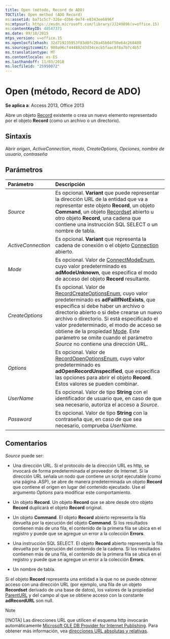 ```yaml
---
title: Open (método, Record de ADO)
TOCTitle: Open method (ADO Record)
ms:assetid: ba71c5c7-326e-d3b6-0e74-e8343ee6896f
ms:mtpsurl: https://msdn.microsoft.com/library/JJ249896(v=office.15)
ms:contentKeyID: 48547371
ms.date: 09/18/2015
mtps_version: v=office.15
ms.openlocfilehash: 32d719235953f83d0fc28a45b04f50e64c268480
ms.sourcegitcommit: 980a96cf444882d3d34cecb5faac8f8a7b7c4b57
ms.translationtype: MT
ms.contentlocale: es-ES
ms.lasthandoff: 11/03/2018
ms.locfileid: "25950072"
---
```

# <a name="open-method-ado-record"></a>Open (método, Record de ADO)

**Se aplica a**: Access 2013, Office 2013

Abre un objeto [Record](record-object-ado.md) existente o crea un nuevo elemento representado por el objeto **Record** (como un archivo o un directorio).

## <a name="syntax"></a>Sintaxis

Abrir *origen*, *ActiveConnection*, *modo*, *CreateOptions*, *Opciones*, *nombre de usuario*, *contraseña*

## <a name="parameters"></a>Parámetros

|Parámetro|Descripción|
|:--------|:----------|
|*Source* |Es opcional. **Variant** que puede representar la dirección URL de la entidad que va a representar este objeto **Record**, un objeto **Command**, un objeto [Recordset](recordset-object-ado.md) abierto u otro objeto **Record**, una cadena que contiene una instrucción SQL SELECT o un nombre de tabla.|
|*ActiveConnection* | Es opcional. **Variant** que representa la cadena de conexión o el objeto [Connection](connection-object-ado.md) abierto.|
|*Mode* |Es opcional. Valor de [ConnectModeEnum](connectmodeenum.md), cuyo valor predeterminado es **adModeUnknown**, que especifica el modo de acceso del objeto **Record** resultante.|
|*CreateOptions* |Es opcional. Valor de [RecordCreateOptionsEnum](recordcreateoptionsenum.md), cuyo valor predeterminado es **adFailIfNotExists**, que especifica si debe haber un archivo o directorio abierto o si debe crearse un nuevo archivo o directorio. Si está especificado el valor predeterminado, el modo de acceso se obtiene de la propiedad [Mode](mode-property-ado.md). Este parámetro se omite cuando el parámetro *Source* no contiene una dirección URL.|
|*Options* |Es opcional. Valor de [RecordOpenOptionsEnum](recordopenoptionsenum.md), cuyo valor predeterminado es **adOpenRecordUnspecified**, que especifica las opciones para abrir el objeto **Record**. Estos valores se pueden combinar.|
|*UserName* |Es opcional. Valor de tipo **String** con el identificador de usuario que, en caso de que sea necesario, autoriza el acceso a *Source*.|
|*Password* |Es opcional. Valor de tipo **String** con la contraseña que, en caso de que sea necesario, comprueba *UserName*.|

## <a name="remarks"></a>Comentarios

*Source* puede ser:

- Una dirección URL. Si el protocolo de la dirección URL es http, se invocará de forma predeterminada el proveedor de Internet. Si la dirección URL señala un nodo que contiene un script ejecutable (como una página .ASP), se abre de manera predeterminada un objeto **Record** que contiene el origen en lugar del contenido ejecutado. Use el argumento *Options* para modificar este comportamiento.

- Un objeto **Record**. Un objeto **Record** que se abre desde otro objeto **Record** duplicará el objeto **Record** original.

- Un objeto **Command**. El objeto **Record** abierto representa la fila devuelta por la ejecución del objeto **Command**. Si los resultados contienen más de una fila, el contenido de la primera fila se ubica en el registro y puede que se agregue un error a la colección **Errors**.

- Una instrucción SQL SELECT. El objeto **Record** abierto representa la fila devuelta por la ejecución del contenido de la cadena. Si los resultados contienen más de una fila, el contenido de la primera fila se ubica en el registro y puede que se agregue un error a la colección **Errors**.

- Un nombre de tabla.

Si el objeto **Record** representa una entidad a la que no se puede obtener acceso con una dirección URL (por ejemplo, una fila de un objeto **Recordset** derivado de una base de datos), los valores de la propiedad [ParentURL](parenturl-property-ado.md) y del campo al que se obtiene acceso con la constante **adRecordURL** son null.

> [!NOTE]
> [!NOTA] Las direcciones URL que utilicen el esquema http invocarán automáticamente [Microsoft OLE DB Provider for Internet Publishing](microsoft-ole-db-provider-for-internet-publishing.md). Para obtener más información, vea [direcciones URL absolutas y relativas](absolute-and-relative-urls.md).



